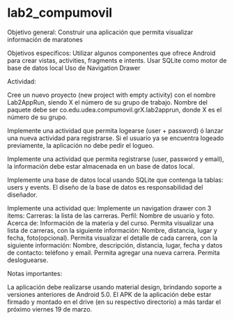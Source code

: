 # lab2_compumovil

Objetivo general: Construir una aplicación que permita visualizar información de maratones

Objetivos específicos:
Utilizar algunos componentes que ofrece Android para crear vistas, activities, fragments e intents. 
Usar SQLite como motor de base de datos local
Uso de Navigation Drawer

Actividad:

Cree un nuevo proyecto (new project with empty activity) con el nombre Lab2AppRun, siendo X el número de su grupo de trabajo. Nombre del paquete debe ser co.edu.udea.compumovil.grX.lab2apprun, donde X es el número de su grupo.
	
Implemente una actividad que permita logearse (user + password) ó lanzar una nueva actividad para registrarse. Si el usuario ya se encuentra logeado previamente, la aplicación no debe pedir el logueo.

Implemente una actividad que permita registrarse (user, password y email), la información debe estar almacenada en un base de datos local.

Implemente una base de datos local usando SQLite que contenga la tablas: users y events. El diseño de la base de datos es responsabilidad del diseñador.

Implemente una actividad que:
Implemente un navigation drawer con 3 ítems: 
Carreras:  la lista de las carreras. 
Perfil: Nombre de usuario y foto.
Acerca de: Información de la materia y del curso.
Permita visualizar una lista de carreras, con la siguiente información:
Nombre, distancia, lugar y fecha, foto(opcional).
Permita visualizar el detalle de cada carrera, con la siguiente información:
Nombre, descripción, distancia, lugar, fecha y datos de contacto: teléfono y email.
Permita agregar una nueva carrera.
Permita desloguearse.

Notas importantes:

La aplicación debe realizarse usando material design, brindando soporte a versiones anteriores de Android 5.0.
El APK de la aplicación debe estar firmado y montado en el drive (en su respectivo directorio) a más tardar el próximo viernes 19 de marzo.
